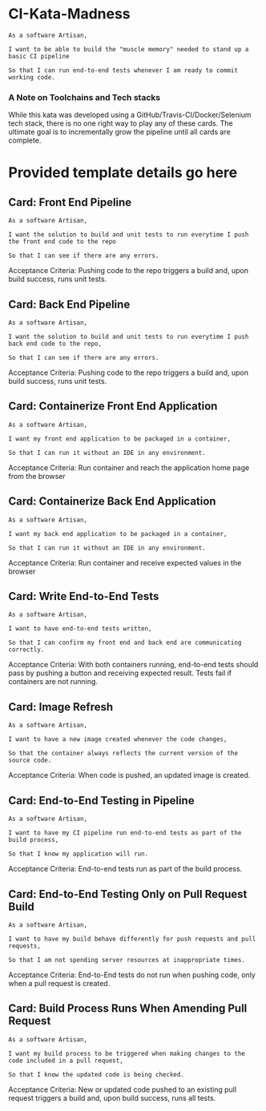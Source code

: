 # CI-Kata-Madness
```
As a software Artisan,

I want to be able to build the "muscle memory" needed to stand up a basic CI pipeline

So that I can run end-to-end tests whenever I am ready to commit working code.
```

### A Note on Toolchains and Tech stacks
While this kata was developed using a GitHub/Travis-CI/Docker/Selenium tech stack, there is no one right way to play any of these cards. The ultimate goal is to incrementally grow the pipeline until all cards are complete.

# Provided template details go here

## Card: Front End Pipeline
```
As a software Artisan,

I want the solution to build and unit tests to run everytime I push the front end code to the repo

So that I can see if there are any errors.
```
Acceptance Criteria: Pushing code to the repo triggers a build and, upon build success, runs unit tests.

## Card: Back End Pipeline
```
As a software Artisan,

I want the solution to build and unit tests to run everytime I push back end code to the repo,

So that I can see if there are any errors.
```
Acceptance Criteria: Pushing code to the repo triggers a build and, upon build success, runs unit tests.

## Card: Containerize Front End Application
```
As a software Artisan,

I want my front end application to be packaged in a container, 

So that I can run it without an IDE in any environment.
```
Acceptance Criteria: Run container and reach the application home page from the browser

## Card: Containerize Back End Application
```
As a software Artisan,

I want my back end application to be packaged in a container, 

So that I can run it without an IDE in any environment.
```
Acceptance Criteria: Run container and receive expected values in the browser

## Card: Write End-to-End Tests
```
As a software Artisan,

I want to have end-to-end tests written,

So that I can confirm my front end and back end are communicating correctly.
```
Acceptance Criteria: With both containers running, end-to-end tests should pass by pushing a button and receiving expected result. Tests fail if containers are not running.

## Card: Image Refresh
```
As a software Artisan,

I want to have a new image created whenever the code changes,

So that the container always reflects the current version of the source code.
```
Acceptance Criteria: When code is pushed, an updated image is created.

## Card: End-to-End Testing in Pipeline
```
As a software Artisan,

I want to have my CI pipeline run end-to-end tests as part of the build process,

So that I know my application will run.
```
Acceptance Criteria: End-to-end tests run as part of the build process.

## Card: End-to-End Testing Only on Pull Request Build
```
As a software Artisan,

I want to have my build behave differently for push requests and pull requests,

So that I am not spending server resources at inappropriate times.
```
Acceptance Criteria: End-to-End tests do not run when pushing code, only when a pull request is created.

## Card: Build Process Runs When Amending Pull Request
```
As a software Artisan,

I want my build process to be triggered when making changes to the code included in a pull request,

So that I know the updated code is being checked.
```
Acceptance Criteria: New or updated code pushed to an existing pull request triggers a build and, upon build success, runs all tests.
